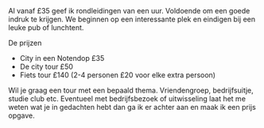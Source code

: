 <div lang="nl">
Al vanaf £35 geef ik rondleidingen van een uur. 
Voldoende om een goede indruk te krijgen. We beginnen op een interessante 
plek en eindigen bij een leuke pub of lunchtent.

De prijzen 
* City in een Notendop £35
* De city tour	£50
* Fiets tour £140 (2-4 personen £20 voor elke extra persoon)

Wil je graag een tour met een bepaald thema. Vriendengroep, 
bedrijfsuitje, studie club etc. Eventueel met bedrijfsbezoek of uitwisseling laat het me weten wat je in gedachten hebt dan 
ga ik er achter aan en maak ik een prijs opgave.
</div>
